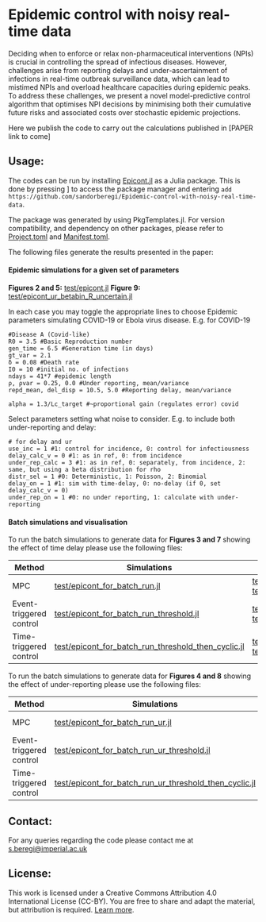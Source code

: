 # Epidemic control with noisy real-time data

Deciding when to enforce or relax non-pharmaceutical interventions (NPIs) is crucial in controlling the spread of infectious diseases. However, challenges arise from reporting delays and under-ascertainment of infections in real-time outbreak surveillance data, which can lead to mistimed NPIs and overload healthcare capacities during epidemic peaks. To address these challenges, we present a novel model-predictive control algorithm that optimises NPI decisions by minimising both their cumulative future risks and associated costs over stochastic epidemic projections.

Here we publish the code to carry out the calculations published in [PAPER link to come]

## Usage:
The codes can be run by installing [Epicont.jl](src/EpiCont.jl) as a Julia package.
This is done by pressing ] to access the package manager and entering `add https://github.com/sandorberegi/Epidemic-control-with-noisy-real-time-data`.

The package was generated by using PkgTemplates.jl.  For version compatibility, and dependency on other packages, please refer to [Project.toml](Project.toml) and [Manifest.toml](Manifest.toml).

The following files generate the results presented in the paper:

#### Epidemic simulations for a given set of parameters
**Figures 2 and 5:** [test/epicont.jl](test/epicont.jl)
**Figure 9:** [test/epicont_ur_betabin_R_uncertain.jl]([test/epicont_ur_betabin_R_uncertain.jl])

In each case you may toggle the appropriate lines to choose Epidemic parameters simulating COVID-19 or Ebola virus disease. E.g. for COVID-19

```
#Disease A (Covid-like)
R0 = 3.5 #Basic Reproduction number
gen_time = 6.5 #Generation time (in days)
gt_var = 2.1
δ = 0.08 #Death rate
I0 = 10 #initial no. of infections
ndays = 41*7 #epidemic length
ρ, ρvar = 0.25, 0.0 #Under reporting, mean/variance
repd_mean, del_disp = 10.5, 5.0 #Reporting delay, mean/variance

alpha = 1.3/Lc_target #~proportional gain (regulates error) covid
```

Select parameters setting what noise to consider. E.g. to include both under-reporting and delay:

```
# for delay and ur
use_inc = 1 #1: control for incidence, 0: control for infectiousness
delay_calc_v = 0 #1: as in ref, 0: from incidence
under_rep_calc = 3 #1: as in ref, 0: separately, from incidence, 2: same, but using a beta distribution for rho
distr_sel = 1 #0: Deterministic, 1: Poisson, 2: Binomial
delay_on = 1 #1: sim with time-delay, 0: no-delay (if 0, set delay_calc_v = 0)
under_rep_on = 1 #0: no under reporting, 1: calculate with under-reporting
```

#### Batch simulations and visualisation
To run the batch simulations to generate data for **Figures 3 and 7** showing the effect of time delay please use the following files:

| Method | Simulations | Plotting |
| -- | -- | -- |
| MPC | [test/epicont_for_batch_run.jl](test/epicont_for_batch_run.jl)|[test/plot_batch_del.jl](test/plot_batch_del.jl) and [test/plot_batch_del_ebola.jl](test/plot_batch_del_ebola.jl)|
| Event-triggered control| [test/epicont_for_batch_run_threshold.jl](test/epicont_for_batch_run_threshold.jl)|[test/plot_batch_del.jl](test/plot_batch_del.jl) and [test/plot_batch_del_ebola.jl](test/plot_batch_del_ebola.jl)|
| Time-triggered control| [test/epicont_for_batch_run_threshold_then_cyclic.jl](test/epicont_for_batch_run_threshold_then_cyclic.jl)|[test/plot_batch_del.jl](test/plot_batch_del.jl) and [test/plot_batch_del_ebola.jl](test/plot_batch_del_ebola.jl) |

To run the batch simulations to generate data for **Figures 4 and 8** showing the effect of under-reporting please use the following files:

| Method | Simulations | Plotting |
| -- | -- | -- |
| MPC | [test/epicont_for_batch_run_ur.jl](test/epicont_for_batch_run_ur.jl)|[test/plot_batch5_ur.jl](test/plot_batch5_ur.jl) and [test/plot_batch5_ebola_ur.jl](test/plot_batch5_ebola_ur.jl)|
| Event-triggered control| [test/epicont_for_batch_run_ur_threshold.jl](test/epicont_for_batch_run_ur_threshold.jl)| [test/plot_batch5_ur.jl](test/plot_batch5_ur.jl) and [test/plot_batch5_ebola_ur.jl](test/plot_batch5_ebola_ur.jl)|
| Time-triggered control| [test/epicont_for_batch_run_ur_threshold_then_cyclic.jl](test/epicont_for_batch_run_ur_threshold_then_cyclic.jl)|[test/plot_batch5_ur.jl](test/plot_batch5_ur.jl) and [test/plot_batch5_ebola_ur.jl](test/plot_batch5_ebola_ur.jl) |

## Contact:
For any queries regarding the code please contact me at s.beregi@imperial.ac.uk

## License:

This work is licensed under a Creative Commons Attribution 4.0 International License (CC-BY). You are free to share and adapt the material, but attribution is required. [Learn more](https://creativecommons.org/licenses/by/4.0/).
